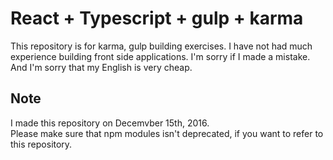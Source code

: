 # React + Typescript + gulp + karma
This repository is for karma, gulp building exercises. 
I have not had much experience building front side applications.
I'm sorry if I made a mistake. And I'm sorry that my English is very cheap.  

## Note
I made this repository on Decemvber 15th, 2016.  
Please make sure that npm modules isn't deprecated, if you want to refer to this repository.